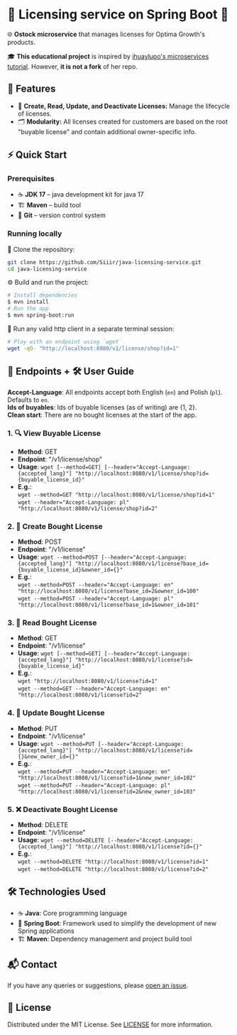 # 📜 Licensing service on Spring Boot 🍃

🌐 **Ostock microservice** that manages licenses for Optima Growth's products.

🎓 **This educational project** is inspired by [ihuaylupo's microservices tutorial](https://github.com/ihuaylupo/manning-smia). However, **it is not a fork** of her repo.


## 🌟 Features

- 🔧 **Create, Read, Update, and Deactivate Licenses:** Manage the lifecycle of licenses.
- 🗂  **Modularity:** All licenses created for customers are based on the root "buyable license" and contain additional owner-specific info.


## ⚡ Quick Start

### Prerequisites
* ☕ **JDK 17** – java development kit for java 17
* 🏗️  **Maven** – build tool
* 🐙 **Git** – version control system

### Running locally

🐑 Clone the repository:

```bash
git clone https://github.com/Siiir/java-licensing-service.git
cd java-licensing-service
```

⚙️ Build and run the project:  
```bash
# Install dependencies
$ mvn install
# Run the app
$ mvn spring-boot:run
```

🎯 Run any valid http client in a separate terminal session:
```bash
# Play with an endpoint using `wget`
wget -qO- "http://localhost:8080/v1/license/shop?id=1"
```  


## 📝 Endpoints + 🛠️ User Guide

**Accept-Language**: All endpoints accept both English (`en`) and Polish (`pl`). Defaults to `en`.  
**Ids of buyables**: Ids of buyable licenses (as of writing) are {1, 2}.  
**Clean start**: There are no bought licenses at the start of the app. 

### 1. **🔍 View Buyable License**
- **Method**: GET
- **Endpoint**: "/v1/license/shop"
- **Usage**: 
  `wget [--method=GET] [--header="Accept-Language: {accepted_lang}"] "http://localhost:8080/v1/license/shop?id={buyable_license_id}"`  
- **E.g.**:  
  `wget --method=GET "http://localhost:8080/v1/license/shop?id=1"`  
  `wget --header="Accept-Language: pl" "http://localhost:8080/v1/license/shop?id=2"`  

### 2. **🛒 Create Bought License**
- **Method**: POST
- **Endpoint**: "/v1/license"
- **Usage**: 
  `wget --method=POST [--header="Accept-Language: {accepted_lang}"] "http://localhost:8080/v1/license?base_id={buyable_license_id}&owner_id={}"`  
- **E.g.**:  
  `wget --method=POST --header="Accept-Language: en" "http://localhost:8080/v1/license?base_id=2&owner_id=100"`  
  `wget --method=POST --header="Accept-Language: pl" "http://localhost:8080/v1/license?base_id=1&owner_id=101"`  

### 3. **📄 Read Bought License**
- **Method**: GET
- **Endpoint**: "/v1/license"
- **Usage**: 
  `wget [--method=GET] [--header="Accept-Language: {accepted_lang}"] "http://localhost:8080/v1/license?id={buyable_license_id}"`  
- **E.g.**:  
  `wget "http://localhost:8080/v1/license?id=1"`  
  `wget --method=GET --header="Accept-Language: en" "http://localhost:8080/v1/license?id=2"`  

### 4. **📝 Update Bought License**
- **Method**: PUT
- **Endpoint**: "/v1/license"
- **Usage**: 
  `wget --method=PUT [--header="Accept-Language: {accepted_lang}"] "http://localhost:8080/v1/license?id={}&new_owner_id={}"`  
- **E.g.**:  
  `wget --method=PUT --header="Accept-Language: en" "http://localhost:8080/v1/license?id=1&new_owner_id=102"`  
  `wget --method=PUT --header="Accept-Language: pl" "http://localhost:8080/v1/license?id=2&new_owner_id=103"`  

### 5. **❌ Deactivate Bought License**
- **Method**: DELETE
- **Endpoint**: "/v1/license"
- **Usage**: 
  `wget --method=DELETE [--header="Accept-Language: {accepted_lang}"] "http://localhost:8080/v1/license?id={}"`  
- **E.g.**:  
  `wget --method=DELETE "http://localhost:8080/v1/license?id=1"`  
  `wget --method=DELETE "http://localhost:8080/v1/license?id=2"`  


## 🛠 Technologies Used

- ☕ **Java**: Core programming language
- 🍃 **Spring Boot**: Framework used to simplify the development of new Spring applications
- 🏗️  **Maven**: Dependency management and project build tool


## 📬 Contact

If you have any queries or suggestions, please [open an issue](https://github.com/Siiir/java-licensing-service/issues).


## 📝 License

Distributed under the MIT License. See [LICENSE](./LICENSE) for more information.
